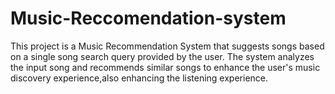 # Music-Reccomendation-system
This project is a Music Recommendation System that suggests songs based on a single song search query provided by the user. The system analyzes the input song and recommends similar songs to enhance the user's music discovery experience,also enhancing the listening experience.
